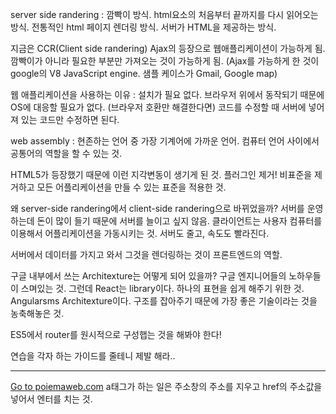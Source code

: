 server side randering : 깜빡이 방식. html요소의 처음부터 끝까지를 다시 읽어오는 방식. 전통적인 html 페이지 렌더링 방식. 서버가 HTML을 제공하는 방식.

지금은 CCR(Client side randering)
Ajax의 등장으로 웹애플리케이션이 가능하게 됨.
깜빡이가 아니라 필요한 부분만 가져오는 것이 가능하게 됨.
(Ajax를 가능하게 한 것이 google의 V8 JavaScript engine. 샘플 케이스가 Gmail, Google map)

웹 애플리케이션을 사용하는 이유 : 
설치가 필요 없다. 브라우저 위에서 동작되기 때문에 OS에 대응할 필요가 없다. (브라우저 호환만 해결한다면) 코드를 수정할 때 서버에 넣어져 있는 코드만 수정하면 된다. 

web assembly : 현존하는 언어 중 가장 기계어에 가까운 언어. 컴퓨터 언어 사이에서 공통어의 역할을 할 수 있는 것.

HTML5가 등장했기 때문에 이런 지각변동이 생기게 된 것. 플러그인 제거! 비표준을 제거하고 모든 어플리케이션을 만들 수 있는 표준을 적용한 것.

왜 server-side randering에서 client-side randering으로 바뀌었을까?
서버를 운영하는데 돈이 많이 들기 때문에 서버를 늘이고 싶지 않음. 클라이언트는 사용자 컴퓨터를 이용해서 어플리케이션을 가동시키는 것. 서버도 줄고, 속도도 빨라진다.

서버에서 데이터를 가지고 와서 그것을 렌더링하는 것이 프론트엔드의 역할.

구글 내부에서 쓰는 Architexture는 어떻게 되어 있을까? 구글 엔지니어들의 노하우들이 스며있는 것. 그런데 React는 library이다. 하나의 표현을 쉽게 해주기 위한 것. Angularsms Architexture이다. 구조를 잡아주기 때문에 가장 좋은 기술이라는 것을 농축해놓은 것.

ES5에서 router를 원시적으로 구성햅는 것을 해봐야 한다!

연습을 각자 하는 가이드를 줄테니 제발 해라..

---
<a href="poiemaweb.com">Go to poiemaweb.com</a>
a태그가 하는 일은 주소창의 주소를 지우고 href의 주소값을 넣어서 엔터를 치는 것.

